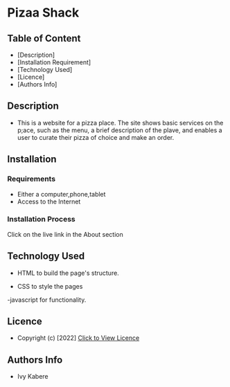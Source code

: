 # Pizaa Shack

## Table of Content

- [Description]
- [Installation Requirement]
- [Technology Used]
- [Licence]
- [Authors Info]

## Description

- This is a website for a pizza place. The site shows basic services on the p;ace, such as the menu, a brief description of the plave, and enables a user to curate their pizza of choice and make an order.

## Installation

### Requirements

- Either a computer,phone,tablet
- Access to the Internet

### Installation Process

Click on the live link in the About section

## Technology Used

- HTML to build the page's structure.

- CSS to style the pages

-javascript for functionality.

## Licence

- Copyright (c) [2022] [Click to View Licence](LICENSE)

## Authors Info

- Ivy Kabere

